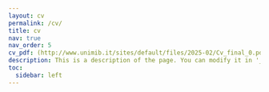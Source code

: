 ```yaml
---
layout: cv
permalink: /cv/
title: cv
nav: true
nav_order: 5
cv_pdf: (http://www.unimib.it/sites/default/files/2025-02/Cv_final_0.pdf)
description: This is a description of the page. You can modify it in '_pages/cv.md'. You can also change or remove the top pdf download button.
toc:
  sidebar: left
---
```

